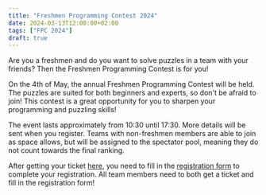 ```yaml
---
title: "Freshmen Programming Contest 2024"
date: 2024-03-13T12:00:00+02:00
tags: ["FPC 2024"]
draft: true
---
```


Are you a freshmen and do you want to solve puzzles in a team with your friends?
Then the Freshmen Programming Contest is for you!

On the 4th of May, the annual Freshmen Programming Contest will be held.
The puzzles are suited for both beginners and experts, so don't be afraid to join!
This contest is a great opportunity for you to sharpen your programming and puzzling skills!

The event lasts approximately from 10:30 until 17:30. More details will be sent
when you register. Teams with non-freshmen members are able to join as space allows, but will be
assigned to the spectator pool, meaning they do not count towards the final ranking.

After getting your ticket [here](https://wisv.ch/fpc), you need to fill in the [registration form](https://wisv.ch/fpcregistration)
to complete your registration. All team members need to both get a ticket and fill in the registration form!
